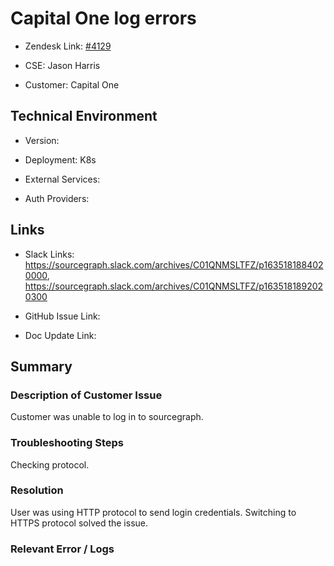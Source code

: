 

# Capital One log errors <!-- Ticket Title  Hint: include keywords to make it searchable -->



- Zendesk Link: [#4129](https://sourcegraph.zendesk.com/agent/tickets/4129)

- CSE: Jason Harris

- Customer: Capital One <!-- Redact if this contains personally identifying information -->


<!-- Data populated from integration, speak to Ben Gordon or Michael Bali if not working -->

<!-- During Internal team trial, fill missing data manually (we are waiting for all data to sync) -->



## Technical Environment

- Version: ​

- Deployment: K8s

- External Services: 

- Auth Providers:





## Links
<!-- Data for CSE manual entry -->
- Slack Links: https://sourcegraph.slack.com/archives/C01QNMSLTFZ/p1635181884020000, https://sourcegraph.slack.com/archives/C01QNMSLTFZ/p1635181892020300

- GitHub Issue Link:

- Doc Update Link:



## Summary

### Description of Customer Issue

Customer was unable to log in to sourcegraph.



### Troubleshooting Steps

Checking protocol.





### Resolution

User was using HTTP protocol to send login credentials. Switching to HTTPS protocol solved the issue.



### Relevant Error / Logs

<!-- Please redact keys, tokens, and personal identifying information -->




<!-- Once complete, upload a copy to https://github.com/sourcegraph/support-tools-internal/tree/main/resolved-tickets as a .md file -->
<!-- Name the file 4129.md -->
